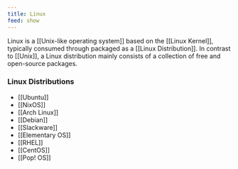 ```yaml
---
title: Linux
feed: show
---
```

Linux is a [[Unix-like operating system]] based on the [[Linux Kernel]], typically consumed through packaged as a [[Linux Distribution]].  In contrast to [[Unix]], a Linux distribution mainly consists of a collection of  free and open-source packages.

### Linux Distributions
- [[Ubuntu]]
- [[NixOS]]
- [[Arch Linux]]
- [[Debian]]
- [[Slackware]]
- [[Elementary OS]]
- [[RHEL]]
- [[CentOS]]
- [[Pop! OS]]